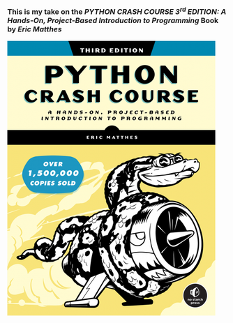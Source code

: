 ### This is my take on the _PYTHON CRASH COURSE 3<sup>rd</sup> EDITION: A Hands-On, Project-Based Introduction to Programming_ Book by _Eric Matthes_ 

![Python Crash Course 3rd Edition](PythonCrashCourse3e_front.png)